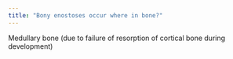 ```yaml
---
title: "Bony enostoses occur where in bone?"
---
```

Medullary bone (due to failure of resorption of cortical bone during development)

